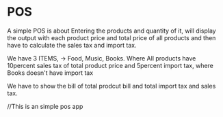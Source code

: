 # POS
A simple POS is about Entering the products and quantity of it, will display the output with each product price and total price of all products and then have to calculate the sales tax and import tax. 

We have 3 ITEMS, -> Food, Music, Books. 
Where  All products have 10percent sales tax of total product price and 5percent import tax, where Books doesn't have import tax

We have to show the bill of total prodcut bill and total import tax and sales tax.

//This is an simple pos app
